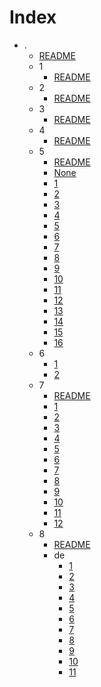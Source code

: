 # Index
* .
  * [README](./README.md)
  * 1
    * [README](./1/README.md)
  * 2
    * [README](./2/README.md)
  * 3
    * [README](./3/README.md)
  * 4
    * [README](./4/README.md)
  * 5
    * [README](./5/README.md)
    * [None](./5/None.md)
    * [1](./5/1.md)
    * [2](./5/2.md)
    * [3](./5/3.md)
    * [4](./5/4.md)
    * [5](./5/5.md)
    * [6](./5/6.md)
    * [7](./5/7.md)
    * [8](./5/8.md)
    * [9](./5/9.md)
    * [10](./5/10.md)
    * [11](./5/11.md)
    * [12](./5/12.md)
    * [13](./5/13.md)
    * [14](./5/14.md)
    * [15](./5/15.md)
    * [16](./5/16.md)
  * 6
    * [1](./6/1.md)
    * [2](./6/2.md)
  * 7
    * [README](./7/README.md)
    * [1](./7/1.md)
    * [2](./7/2.md)
    * [3](./7/3.md)
    * [4](./7/4.md)
    * [5](./7/5.md)
    * [6](./7/6.md)
    * [7](./7/7.md)
    * [8](./7/8.md)
    * [9](./7/9.md)
    * [10](./7/10.md)
    * [11](./7/11.md)
    * [12](./7/12.md)
  * 8
    * [README](./8/README.md)
    * de
      * [1](./8/de/1.md)
      * [2](./8/de/2.md)
      * [3](./8/de/3.md)
      * [4](./8/de/4.md)
      * [5](./8/de/5.md)
      * [6](./8/de/6.md)
      * [7](./8/de/7.md)
      * [8](./8/de/8.md)
      * [9](./8/de/9.md)
      * [10](./8/de/10.md)
      * [11](./8/de/11.md)
